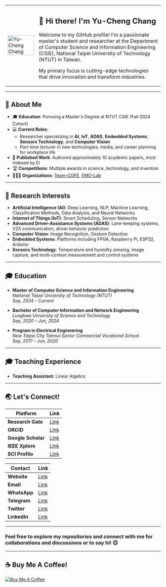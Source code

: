<div align="center">
    <table cellspacing="0" cellpadding="0">
        <tr>
            <td width="20%">
                <img src="https://avatars.githubusercontent.com/u/45489725?v=4" width="100%" alt="Yu-Cheng Chang">
            </td>
            <td width="80%">
                <h2>👋 Hi there! I'm Yu-Cheng Chang</h2>
                <p>Welcome to my GitHub profile! I'm a passionate master's student and researcher at the Department of Computer Science and Information Engineering (CSIE), National Taipei University of Technology (NTUT) in Taiwan.</p>
                <p>My primary focus is cutting-edge technologies that drive innovation and transform industries.</p>
            </td>
        </tr>
    </table>
</div>

---

## 🌟 About Me

- 🎓 **Education**: Pursuing a Master's Degree at NTUT CSIE (Fall 2024 Cohort)
- 💻 **Current Roles**:
  - Researcher specializing in **AI**, **IoT**, **ADAS**, **Embedded Systems**, **Sensors Technology**, and **Computer Vision**
  - Part-time lecturer in new technologies, media, and career planning for workplace life
- 📝 **Published Work**: Authored approximately 10 academic papers, most indexed by EI
- 🏆 **Competitions**: Multiple awards in science, technology, and invention
- 🧑🏻‍💻 **Organizations**: [Team-COFE](https://github.com/TEAM-COFE), [EMO-Lab](https://github.com/EMO-Labs)

---

## 🔬 Research Interests

- **Artificial Intelligence (AI)**: Deep Learning, NLP, Machine Learning, Classification Methods, Data Analysis, and Neural Networks
- **Internet of Things (IoT)**: Smart Scheduling, Sensor Networks
- **Advanced Driver-Assistance Systems (ADAS)**: Lane-keeping systems, V2X communication, driver behavior prediction
- **Computer Vision**: Image Recognition, Gesture Detection
- **Embedded Systems**: Platforms including FPGA, Raspberry Pi, ESP32, Arduino
- **Sensors Technology**: Temperature and humidity sensing, image capture, and multi-context measurement and control systems

---

## 🎓 Education

- **Master of Computer Science and Information Engineering**  
  *National Taipei University of Technology (NTUT)*  
  *Sep, 2024 – Current*

- **Bachelor of Computer Information and Network Engineering**  
  *Lunghwa University of Science and Technology*  
  *Sep, 2020 – Jun, 2024*

- **Program in Electrical Engineering**  
  *New Taipei City Tamsui Senior Commercial Vocational School*  
  *Sep, 2017 – Jun, 2020*

---

## 🎓 Teaching Experience

- **Teaching Assistant**: Linear Algebra

---

## 🌏 Let's Connect!

| Platform       | Link                                                                 |
|----------------|----------------------------------------------------------------------|
| **Research Gate**  | [Link](https://www.researchgate.net/profile/Yu-Cheng-Chang-14)     |
| **ORCID**         | [Link](https://orcid.org/0000-0003-1301-9192)                     |
| **Google Scholar** | [Link](https://scholar.google.com/citations?user=-SWWt7kAAAAJ&hl=zh-TW) |
| **IEEE Xplore**    | [Link](https://ieeexplore.ieee.org/author/37089901051)           |
| **SCI Profilo**    | [Link](https://sciprofiles.com/profile/3276587)                 |

| Contact         | Link                                                                 |
|------------------|----------------------------------------------------------------------|
| **Website**      | [Link](https://www.yucheng208.net)                                 |
| **Email**        | [Link](mailto:yucheng208@outlook.com)                              |
| **WhatsApp**     | [Link](https://api.whatsapp.com/send/?phone=886975265171&text&type=phone_number&app_absent=0) |
| **Telegram**     | [Link](https://t.me/Ryan_0208)                                     |
| **Twitter**      | [Link](https://twitter.com/YuCheng208)                             |
| **LinkedIn**     | [Link](https://www.linkedin.com/in/yu-cheng-chang/)                |

---

### Feel free to explore my repositories and connect with me for collaborations and discussions or to say hi! 😊

---

## ☕ Buy Me A Coffee!

[![Buy Me A Coffee](https://www.buymeacoffee.com/assets/img/custom_images/orange_img.png)](https://www.buymeacoffee.com/yucheng0208)
